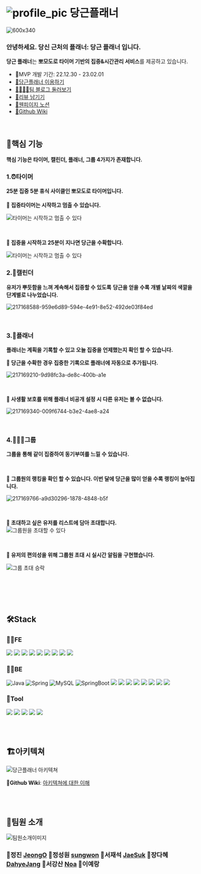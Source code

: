 #  ![profile_pic](https://user-images.githubusercontent.com/110963294/217171052-b6d171f4-2d52-416e-9c14-9adb0e4c597b.png) 당근플래너

![600x340](https://user-images.githubusercontent.com/110963294/217157702-6b17cf6f-40f2-4611-9da9-d5e11eadca2d.png)

### 안녕하세요. 당신 근처의 플래너: 당근 플래너 입니다.
**당근 플래너**는 **뽀모도로 타이머 기반의 집중&시간관리 서비스**를 제공하고 있습니다.

- 📅MVP 개발 기간: 22.12.30 - 23.02.01
- [🥕당근플래너 이용하기](https://www.dggnplanner.com/)
- [👨‍👨‍👧‍👧팀 블로그 둘러보기](https://danggeunplanner.tistory.com/)
- [👄리뷰 남기기](https://docs.google.com/forms/d/1LwUiqNQoysQiWK3vZF4Tbshc6GNsFTwIbiyQ-sgTW-U/edit)
- [📕웬피이지 노션](https://suhjaesuk.notion.site/1131a8383e724f63b53469466b20cb99)
- [📒Github Wiki](https://github.com/DanggeunPlanner/danggeun-planner-BE/wiki)

<br />

## 🎯핵심 기능
**핵심 기능은 타이머, 캘린더, 플래너, 그룹 4가지가 존재합니다.**

### 1.⏰**타이머**
**25분 집중 5분 휴식 사이클인 뽀모도로 타이머입니다.**
<br />
<br />
**📌 집중타이머는 시작하고 멈출 수 있습니다.**

![타이머는 시작하고 멈출 수 있다](https://user-images.githubusercontent.com/110963294/217167518-0a2a7fee-54b0-46ee-8a25-1ee3eb9e45fc.gif)

<br />

**📌 집중을 시작하고 25분이 지나면 당근을 수확합니다.**
<br />

![타이머는 시작하고 멈출 수 있다](https://user-images.githubusercontent.com/110963294/217167643-8ccf12e4-f034-4a3d-afc4-f8d84f378bdd.gif)
<br />

### 2.📅캘린더
**유저가 뿌듯함을 느껴 계속해서 집중할 수 있도록** 
**당근을 얻을 수록 개별 날짜의 색깔을 단계별로  나누었습니다.**

![217168588-959e6d89-594e-4e91-8e52-492de03f84ed](https://user-images.githubusercontent.com/110963294/217225666-09da2fc2-e1d4-4db7-9128-1b9dbdcbf76f.png)

<br />

### 3.📕플래너
**플래너는 계획을 기록할 수 있고 오늘 집중을 언제했는지 확인 할 수 있습니다.**
<br />

**📌 당근을 수확한 경우 집중한 기록으로 플래너에 자동으로 추가됩니다.**

![217169210-9d98fc3a-de8c-400b-a1e](https://user-images.githubusercontent.com/110963294/217224216-5b9436e0-c772-4cc7-9e4b-9c93f9408c9c.gif)


<br />

**📌 사생활 보호를 위해 플래너 비공개 설정 시 다른 유저는 볼 수 없습니다.**

![217169340-009f6744-b3e2-4ae8-a24](https://user-images.githubusercontent.com/110963294/217224511-40a3cbbb-b7dc-4e1a-a0c2-06f1193ffe08.png)


<br />

### 4.👩‍👩‍👦그룹

**그룹을 통해 같이 집중하여 동기부여를 느낄 수 있습니다.**

<br />

**📌 그룹원의 랭킹을 확인 할 수 있습니다. 이번 달에 당근을 많이 얻을 수록 랭킹이 높아집니다.**

![217169766-a9d30296-1878-4848-b5f](https://user-images.githubusercontent.com/110963294/217224721-889de740-b782-4620-81a0-2e305bd427b5.png)


<br />

**📌 초대하고 싶은 유저를 리스트에 담아 초대합니다.**  
![그룹원을 초대할 수 있다](https://user-images.githubusercontent.com/110963294/217170045-8438f362-1326-4e29-93a7-de8bd1c1ed88.gif)

<br />

**📌 유저의 편의성을 위해 그룹원 초대 시 실시간 알림을 구현했습니다.**

![그룹 초대 승락](https://user-images.githubusercontent.com/110963294/217169902-62012f33-c600-46bf-b6d3-8822a55cb308.gif)




<br />
<br />


<br />
<br />

## 🛠️Stack

### 🧑‍💻FE 
<img src="https://img.shields.io/badge/JavaScript-F7DF1E.svg?&style=for-the-badge&logo=JavaScript&logoColor=white"> <img src="https://img.shields.io/badge/React-0067A3.svg?&style=for-the-badge&logo=React&logoColor=white"> <img src="https://img.shields.io/badge/Redux-8B00FF.svg?&style=for-the-badge&logo=Redux&logoColor=white"> <img src="https://img.shields.io/badge/Axios-5A29E4.svg?&style=for-the-badge&logo=Axios&logoColor=white"> <img src="https://img.shields.io/badge/Yarn-2C8EBB?style=for-the-badge&logo=Yarn&logoColor=white"> <img src="https://img.shields.io/badge/styled components-DB7093?style=for-the-badge&logo=styled components&logoColor=white"> <img src="https://img.shields.io/badge/ReduxToolkit-764ABC?style=for-the-badge&logo=ReduxToolkit&logoColor=white"> <img src="https://img.shields.io/badge/HTML5-E34F26?style=for-the-badge&logo=HTML5&logoColor=white"> <img src="https://img.shields.io/badge/CSS3-1572B6?style=for-the-badge&logo=CSS3&logoColor=white">


### 🧑‍🔧BE 
![Java](https://img.shields.io/badge/Java-007396.svg?&style=for-the-badge&logo=Java&logoColor=white) ![Spring](https://img.shields.io/badge/Spring-6DB33F.svg?&style=for-the-badge&logo=Spring&logoColor=white) ![MySQL](https://img.shields.io/badge/MySQL-4479A1.svg?&style=for-the-badge&logo=MySQL&logoColor=white) ![SpringBoot](https://img.shields.io/badge/Spring_Boot-6DB33F.svg?&style=for-the-badge&logo=SpringBoot&logoColor=white) <img src="https://img.shields.io/badge/Spring Security-6DB33F.svg?&style=for-the-badge&logo=Spring Security&logoColor=white"> <img src="https://img.shields.io/badge/JWT-000000.svg?&style=for-the-badge&logo=JSON Web Tokens&logoColor=white"> <img src="https://img.shields.io/badge/Gradle-02303A.svg?&style=for-the-badge&logo=Gradle&logoColor=white"> <img src="https://img.shields.io/badge/NGINX-009639?style=for-the-badge&logo=NGINX&logoColor=white"> <img src="https://img.shields.io/badge/Amazon EC2-yellow?style=for-the-badge&logo=AmazonEC2&logoColor=white"> <img src="https://img.shields.io/badge/Amazon S3-yellow?style=for-the-badge&logo=AmazonS3&logoColor=white"> <img src="https://img.shields.io/badge/Github Actions-2088FF?style=for-the-badge&logo=Github Actions&logoColor=white"> <img src="https://img.shields.io/badge/Amazon RDS-527FFF?style=for-the-badge&logo=Amazon RDS&logoColor=white">



### 📏Tool 
<img src="https://img.shields.io/badge/GitHub-181717?style=for-the-badge&logo=GitHub&logoColor=white"/> <img src="https://img.shields.io/badge/Git-F05032?style=for-the-badge&logo=Git&logoColor=white"/> <img src="https://img.shields.io/badge/Slack-4A154B?style=for-the-badge&logo=Slack&logoColor=white"/> <img src="https://img.shields.io/badge/Notion-000000?style=for-the-badge&logo=Notion&logoColor=white"> <img src="https://img.shields.io/badge/Figma-F24E1E?style=for-the-badge&logo=Figma&logoColor=white">

<br />
<br />

## 🏗️아키텍쳐

![당근플래너 아키텍쳐](https://user-images.githubusercontent.com/110963294/217158066-0b1365bb-7f69-4982-9b13-084128f81d54.png)

📌**Github Wiki**: [아키텍쳐에 대한 이해](https://github.com/DanggeunPlanner/danggeun-planner-BE/wiki/%F0%9F%91%A9%F0%9F%8F%BB%E2%80%8D%F0%9F%94%A7%EC%95%84%ED%82%A4%ED%85%8D%EC%B3%90%EC%97%90-%EB%8C%80%ED%95%9C-%EC%9D%B4%ED%95%B4)


<br />
<br />

## 👥팀원 소개

![팀원소개이미지](https://user-images.githubusercontent.com/110963294/217158202-5df9b5ce-10c4-4297-adf2-4886f12692b0.jpg)


### 🐰정진 [JeongO](https://github.com/JeongO41) 🐰정성원 [sungwon](https://github.com/SungwonJeong)    🐰서재석 [JaeSuk](https://github.com/suhjaesuk)   🐰장다혜 [DahyeJang](https://github.com/DahyeJang)   🐰서강산 [Noa](https://github.com/dkaodkaork)   🐰이예랑


